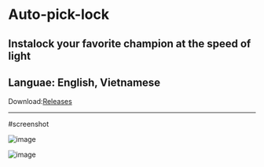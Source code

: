 # Auto-pick-lock

Instalock your favorite champion at the speed of light <br/>
-------
Languae: English, Vietnamese
-------
Download:[Releases](https://github.com/GnuhViet/auto-pick-lock/releases/tag/auto-pick-lock)

------
#screenshot

![image](https://github.com/GnuhViet/auto-pick-lock/assets/34486659/80fc1d31-ee1b-4466-8eb6-ef26034c4233)

![image](https://github.com/GnuhViet/auto-pick-lock/assets/34486659/6a48585c-8bb6-4b5e-bf3b-275603b54749)

